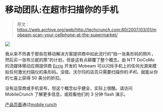 # 移动团队:在超市扫描你的手机

> 原文：<https://web.archive.org/web/http://techcrunch.com:80/2007/03/01/mobeam-scan-your-cellphone-at-the-supermarket/>

![](img/0e539fb5c9e5a9a9ff5c78cd072b444c.png)

我从来不热衷于那些在移动解决方案提供商中如此流行的“拍一张条形码的照片，然后买一张布兰妮的票”的计划，但是这有点颠覆了整个概念。由 NTT DoCoMo 的流媒体移动应用提供商 [Ecrio](https://web.archive.org/web/20160221185121/http://www.ecrio.com/) 开发的 Mobeam 可以闪烁手机上的任何光源来模拟任何激光扫描仪的条形码。没错。沃尔玛的店员只需要扫描你的*手机*，就能从你的七喜上获得 50 美分的折扣。

没有运营商或手机宣布，但这个概念似乎健全，实际上很酷。请访问 MobileCrunch 了解更多信息，或观看他们的 3 分钟 flash 演示。

[产品页面](https://web.archive.org/web/20160221185121/http://www.ecrio.com/mobeam/)通过[mobile runch](https://web.archive.org/web/20160221185121/http://mobilecrunch.com/2007/03/01/mobeam-barcode-scanning-with-the-backlight/)